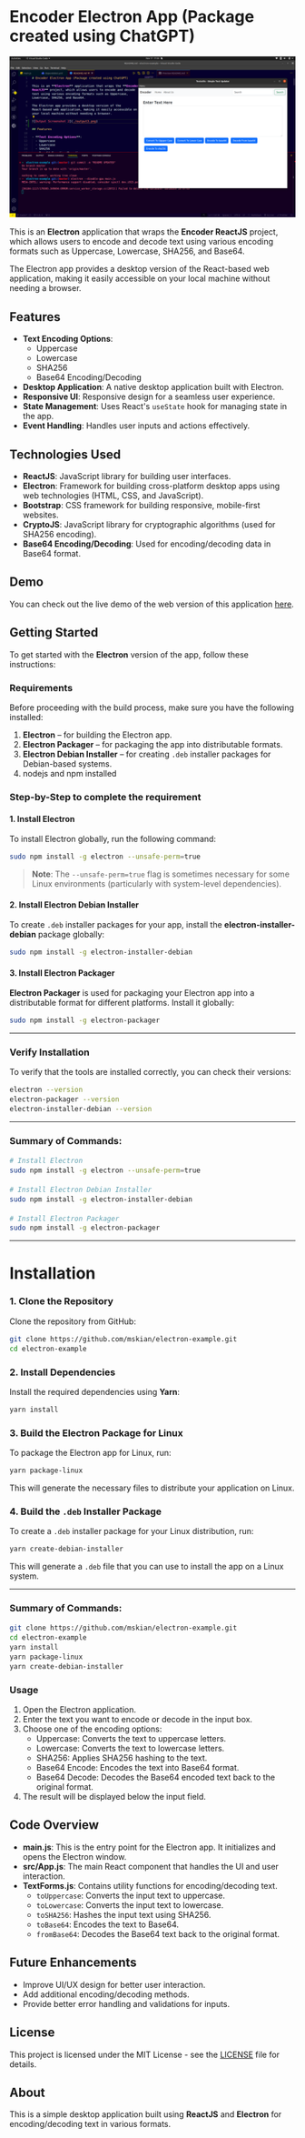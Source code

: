 # Encoder Electron App (Package created using ChatGPT) 
![Output Screenshot](./output.png)

This is an **Electron** application that wraps the **Encoder ReactJS** project, which allows users to encode and decode text using various encoding formats such as Uppercase, Lowercase, SHA256, and Base64.

The Electron app provides a desktop version of the React-based web application, making it easily accessible on your local machine without needing a browser.



## Features

- **Text Encoding Options**:
  - Uppercase
  - Lowercase
  - SHA256
  - Base64 Encoding/Decoding
- **Desktop Application**: A native desktop application built with Electron.
- **Responsive UI**: Responsive design for a seamless user experience.
- **State Management**: Uses React's `useState` hook for managing state in the app.
- **Event Handling**: Handles user inputs and actions effectively.

## Technologies Used

- **ReactJS**: JavaScript library for building user interfaces.
- **Electron**: Framework for building cross-platform desktop apps using web technologies (HTML, CSS, and JavaScript).
- **Bootstrap**: CSS framework for building responsive, mobile-first websites.
- **CryptoJS**: JavaScript library for cryptographic algorithms (used for SHA256 encoding).
- **Base64 Encoding/Decoding**: Used for encoding/decoding data in Base64 format.

## Demo

You can check out the live demo of the web version of this application [here](https://encoder-topaz.vercel.app).

## Getting Started

To get started with the **Electron** version of the app, follow these instructions:

### Requirements

Before proceeding with the build process, make sure you have the following installed:

1. **Electron** – for building the Electron app.
2. **Electron Packager** – for packaging the app into distributable formats.
3. **Electron Debian Installer** – for creating `.deb` installer packages for Debian-based systems.
4. nodejs and npm installed

### Step-by-Step to complete the requirement

#### 1. **Install Electron**

To install Electron globally, run the following command:

```bash
sudo npm install -g electron --unsafe-perm=true
```

> **Note**: The `--unsafe-perm=true` flag is sometimes necessary for some Linux environments (particularly with system-level dependencies).

#### 2. **Install Electron Debian Installer**

To create `.deb` installer packages for your app, install the **electron-installer-debian** package globally:

```bash
sudo npm install -g electron-installer-debian
```

#### 3. **Install Electron Packager**

**Electron Packager** is used for packaging your Electron app into a distributable format for different platforms. Install it globally:

```bash
sudo npm install -g electron-packager
```

---

### Verify Installation

To verify that the tools are installed correctly, you can check their versions:

```bash
electron --version
electron-packager --version
electron-installer-debian --version
```

---

### Summary of Commands:

```bash
# Install Electron
sudo npm install -g electron --unsafe-perm=true

# Install Electron Debian Installer
sudo npm install -g electron-installer-debian

# Install Electron Packager
sudo npm install -g electron-packager
```
---

# Installation

### 1. Clone the Repository

Clone the repository from GitHub:

```bash
git clone https://github.com/mskian/electron-example.git
cd electron-example
```

### 2. Install Dependencies

Install the required dependencies using **Yarn**:

```bash
yarn install
```

### 3. Build the Electron Package for Linux

To package the Electron app for Linux, run:

```bash
yarn package-linux
```

This will generate the necessary files to distribute your application on Linux.

### 4. Build the `.deb` Installer Package

To create a `.deb` installer package for your Linux distribution, run:

```bash
yarn create-debian-installer
```

This will generate a `.deb` file that you can use to install the app on a Linux system.

---

### Summary of Commands:

```bash
git clone https://github.com/mskian/electron-example.git
cd electron-example
yarn install
yarn package-linux
yarn create-debian-installer
```



### Usage

1. Open the Electron application.
2. Enter the text you want to encode or decode in the input box.
3. Choose one of the encoding options:
   - Uppercase: Converts the text to uppercase letters.
   - Lowercase: Converts the text to lowercase letters.
   - SHA256: Applies SHA256 hashing to the text.
   - Base64 Encode: Encodes the text into Base64 format.
   - Base64 Decode: Decodes the Base64 encoded text back to the original format.
4. The result will be displayed below the input field.

## Code Overview

- **main.js**: This is the entry point for the Electron app. It initializes and opens the Electron window.
- **src/App.js**: The main React component that handles the UI and user interaction.
- **TextForms.js**: Contains utility functions for encoding/decoding text.
  - `toUppercase`: Converts the input text to uppercase.
  - `toLowercase`: Converts the input text to lowercase.
  - `toSHA256`: Hashes the input text using SHA256.
  - `toBase64`: Encodes the text to Base64.
  - `fromBase64`: Decodes the Base64 text back to the original format.

## Future Enhancements

- Improve UI/UX design for better user interaction.
- Add additional encoding/decoding methods.
- Provide better error handling and validations for inputs.

## License

This project is licensed under the MIT License - see the [LICENSE](LICENSE) file for details.

## About

This is a simple desktop application built using **ReactJS** and **Electron** for encoding/decoding text in various formats.
